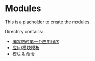 # Modules

This is a placholder to create the modules.

Directory contains:

* [编写您的第一个应用程序](hello_sky.md)
* [应用/模块模板](module_template.md)
* [模块 & 命令](modules_main.md)
